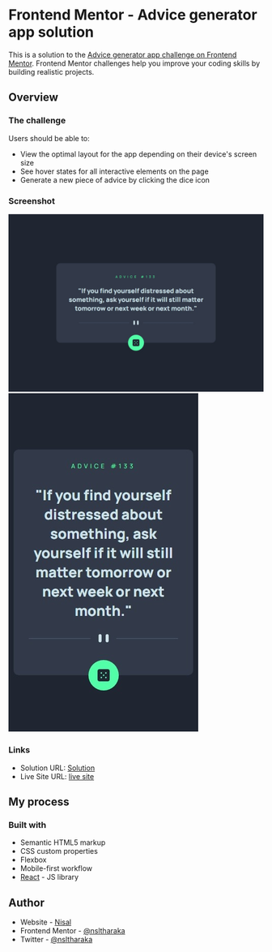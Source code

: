 # Frontend Mentor - Advice generator app solution

This is a solution to the [Advice generator app challenge on Frontend Mentor](https://www.frontendmentor.io/challenges/advice-generator-app-QdUG-13db). Frontend Mentor challenges help you improve your coding skills by building realistic projects.

## Overview

### The challenge

Users should be able to:

- View the optimal layout for the app depending on their device's screen size
- See hover states for all interactive elements on the page
- Generate a new piece of advice by clicking the dice icon

### Screenshot

![](./ss-desktop.jpeg)
![](./ss-mobile.jpeg)

### Links

- Solution URL: [Solution](https://github.com/nsltharaka/advice-generator-app)
- Live Site URL: [live site](https://comfy-gumption-c0dacb.netlify.app)

## My process

### Built with

- Semantic HTML5 markup
- CSS custom properties
- Flexbox
- Mobile-first workflow
- [React](https://reactjs.org/) - JS library

## Author

- Website - [Nisal](nsltharaka.github.io)
- Frontend Mentor - [@nsltharaka](https://www.frontendmentor.io/profile/nsltharaka)
- Twitter - [@nsltharaka](https://www.twitter.com/nsltharaka)
